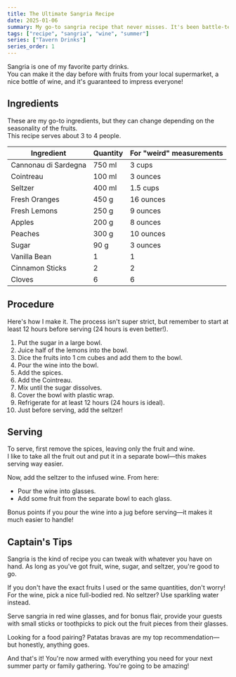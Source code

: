 ```yaml
---
title: The Ultimate Sangria Recipe  
date: 2025-01-06  
summary: My go-to sangria recipe that never misses. It's been battle-tested in every scenario you can imagine and always delivers. Fruity, perfectly sweet (but not over the top), and sure to impress your friends and family. 🍷🍎
tags: ["recipe", "sangria", "wine", "summer"]  
series: ["Tavern Drinks"]
series_order: 1 
---
```


Sangria is one of my favorite party drinks.  
You can make it the day before with fruits from your local supermarket, a nice bottle of wine, and it's guaranteed to impress everyone!  

## Ingredients  

These are my go-to ingredients, but they can change depending on the seasonality of the fruits.  
This recipe serves about 3 to 4 people.  

| Ingredient           | Quantity | For "weird" measurements |
| -------------------- | -------- | ------------------------ |
| Cannonau di Sardegna | 750 ml   | 3 cups                   |
| Cointreau            | 100 ml   | 3 ounces                 |
| Seltzer              | 400 ml   | 1.5 cups                 |
| Fresh Oranges        | 450 g    | 16 ounces                |
| Fresh Lemons         | 250 g    | 9 ounces                 |
| Apples               | 200 g    | 8 ounces                 |
| Peaches              | 300 g    | 10 ounces                |
| Sugar                | 90 g     | 3 ounces                 |
| Vanilla Bean         | 1        | 1                        |
| Cinnamon Sticks      | 2        | 2                        |
| Cloves               | 6        | 6                        |

## Procedure  

Here's how I make it. The process isn't super strict, but remember to start at least 12 hours before serving (24 hours is even better!).  

1. Put the sugar in a large bowl.  
2. Juice half of the lemons into the bowl.  
3. Dice the fruits into 1 cm cubes and add them to the bowl.  
4. Pour the wine into the bowl.  
5. Add the spices.  
6. Add the Cointreau.  
7. Mix until the sugar dissolves.  
8. Cover the bowl with plastic wrap.  
9. Refrigerate for at least 12 hours (24 hours is ideal).  
10. Just before serving, add the seltzer!  

## Serving  

To serve, first remove the spices, leaving only the fruit and wine.  
I like to take all the fruit out and put it in a separate bowl—this makes serving way easier.  

Now, add the seltzer to the infused wine. From here:

- Pour the wine into glasses.  
- Add some fruit from the separate bowl to each glass.  

Bonus points if you pour the wine into a jug before serving—it makes it much easier to handle!  

## Captain's Tips  

Sangria is the kind of recipe you can tweak with whatever you have on hand. As long as you've got fruit, wine, sugar, and seltzer, you're good to go.  

If you don't have the exact fruits I used or the same quantities, don't worry! For the wine, pick a nice full-bodied red. No seltzer? Use sparkling water instead.  

Serve sangria in red wine glasses, and for bonus flair, provide your guests with small sticks or toothpicks to pick out the fruit pieces from their glasses.  

Looking for a food pairing? Patatas bravas are my top recommendation—but honestly, anything goes.  

And that's it! You're now armed with everything you need for your next summer party or family gathering. You're going to be amazing!  
